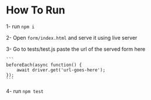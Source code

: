# How To Run
1- run `npm i`

2- Open `form/index.html` and serve it using live server

3- Go to tests/test.js paste the url of the served form here 

    ```
    beforeEach(async function() {
        await driver.get('url-goes-here');
    });
    ```

4- run `npm test`